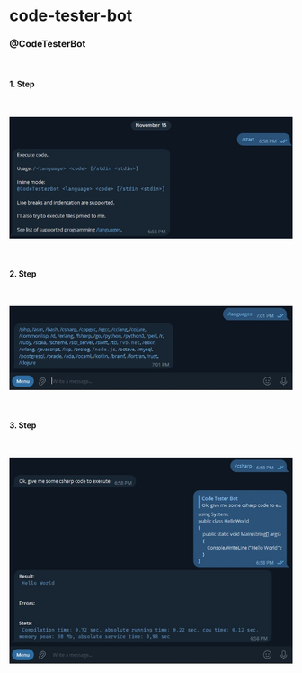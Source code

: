 # code-tester-bot
<h3>@CodeTesterBot</h3>
<br>
<h4>1. Step</h4>
<br>
<p align="center">
  <img src="https://github.com/ulugbekivich/code-tester-bot/blob/main/assets/start.jpg">
</p>
<br>
<h4>2. Step</h4>
<br>
<p align="center">
  <img src="https://github.com/ulugbekivich/code-tester-bot/blob/main/assets/languages.jpg">
</p>
<br>
<h4>3. Step</h4>
<br>
<p align="center">
  <img src="https://github.com/ulugbekivich/code-tester-bot/blob/main/assets/code.jpg">
</p>